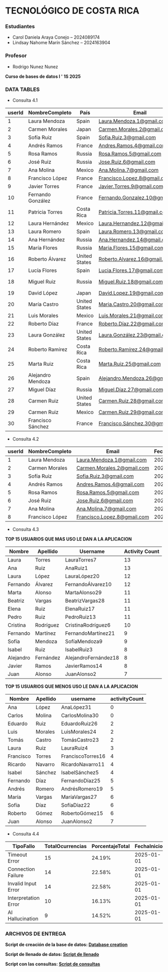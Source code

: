 # TECNOLÓGICO DE COSTA RICA
### Estudiantes
- Carol Daniela Araya Conejo – 2024089174  
- Lindsay Nahome Marín Sánchez – 2024163904

### Profesor 
- Rodrigo Nunez Nunez

**Curso de bases de datos I ' 1S 2025** 

### DATA TABLES
- Consulta 4.1

| userId | NombreCompleto       | País           | Email                          | PagosSuscripciones | MonedaOriginal           | PagosSuscripcionesEnColones |
|--------|----------------------|----------------|--------------------------------|--------------------|--------------------------|-----------------------------|
| 1      | Laura Mendoza        | Spain          | Laura.Mendoza.1@gmail.com     | 74.85              | Mexican Peso             | 94419.000000                |
| 2      | Carmen Morales       | Japan          | Carmen.Morales.2@gmail.com    | 90.24              | Japanese Yen             | 156729.600000               |
| 3      | Sofía Ruiz           | Spain          | Sofia.Ruiz.3@gmail.com        | 0.00               | Ninguna                  | 0.000000                    |
| 4      | Andrés Ramos         | France         | Andres.Ramos.4@gmail.com      | 167.87             | Euro                     | 90649.800000                |
| 5      | Rosa Ramos           | Russia         | Rosa.Ramos.5@gmail.com        | 59.42              | Mexican Peso             | 32086.800000                |
| 6      | José Ruiz            | Russia         | Jose.Ruiz.6@gmail.com         | 26.70              | Euro                     | 25218.000000                |
| 7      | Ana Molina           | Mexico         | Ana.Molina.7@gmail.com        | 29.87              | Mexican Peso             | 39106.800000                |
| 8      | Francisco López      | France         | Francisco.Lopez.8@gmail.com   | 19.87              | Japanese Yen             | 64729.800000                |
| 9      | Javier Torres        | France         | Javier.Torres.9@gmail.com     | 115.15             | Mexican Peso             | 116181.000000               |
| 10     | Fernando González    | France         | Fernando.Gonzalez.10@gmail.com| 75.00              | Japanese Yen             | 94500.000000                |
| 11     | Patricia Torres      | Costa Rica     | Patricia.Torres.11@gmail.com  | 0.00               | Ninguna                  | 0.000000                    |
| 12     | Laura Hernández      | Mexico         | Laura.Hernandez.12@gmail.com  | 134.24             | Japanese Yen             | 180489.000000               |
| 13     | Laura Romero         | Spain          | Laura.Romero.13@gmail.com     | 9.51               | Japanese Yen             | 26735.400000                |
| 14     | Ana Hernández        | Russia         | Ana.Hernandez.14@gmail.com    | 0.00               | Ninguna                  | 0.000000                    |
| 15     | María Flores         | Russia         | Maria.Flores.15@gmail.com     | 0.00               | Ninguna                  | 0.000000                    |
| 16     | Roberto Álvarez      | United States  | Roberto.Alvarez.16@gmail.com  | 15.72              | British Pound Sterling   | 14428.800000                |
| 17     | Lucía Flores         | Spain          | Lucia.Flores.17@gmail.com     | 71.71              | Mexican Peso             | 33323.400000                |
| 18     | Miguel Ruiz          | Russia         | Miguel.Ruiz.18@gmail.com      | 37.15              | British Pound Sterling   | 74061.000000                |
| 19     | David López          | Japan          | David.Lopez.19@gmail.com      | 53.34              | Euro                     | 82803.600000                |
| 20     | María Castro         | United States  | Maria.Castro.20@gmail.com     | 0.00               | Ninguna                  | 0.000000                    |
| 21     | Luis Morales         | Mexico         | Luis.Morales.21@gmail.com     | 0.00               | Ninguna                  | 0.000000                    |
| 22     | Roberto Díaz         | France         | Roberto.Díaz.22@gmail.com     | 280.61             | Mexican Peso             | 151529.400000               |
| 23     | Laura González       | United States  | Laura.González.23@gmail.com   | 154.19             | Euro                     | 83262.600000                |
| 24     | Roberto Ramírez      | Costa Rica     | Roberto.Ramírez.24@gmail.com  | 243.93             | Mexican Peso             | 131722.200000               |
| 25     | Marta Ruiz           | Costa Rica     | Marta.Ruiz.25@gmail.com       | 199.71             | Japanese Yen             | 107843.400000               |
| 26     | Alejandro Mendoza    | Spain          | Alejandro.Mendoza.26@gmail.com| 0.00               | Ninguna                  | 0.000000                    |
| 27     | Miguel Díaz          | Russia         | Miguel.Díaz.27@gmail.com      | 0.00               | Ninguna                  | 0.000000                    |
| 28     | Carmen Ruiz          | United States  | Carmen.Ruiz.28@gmail.com      | 0.00               | Ninguna                  | 0.000000                    |
| 29     | Carmen Ruiz          | Mexico         | Carmen.Ruiz.29@gmail.com      | 105.68             | Japanese Yen             | 57067.200000                |
| 30     | Francisco Sánchez    | France         | Francisco.Sánchez.30@gmail.com| 0.00               | Ninguna                  | 0.000000                    |

- Consulta 4.2

| userId | NombreCompleto       | Email                          | FechaDelUltimoPago | FechaDelSiguientePago | DiasHastaElPago |
|--------|----------------------|--------------------------------|---------------------|-----------------------|-----------------|
| 1      | Laura Mendoza        | Laura.Mendoza.1@gmail.com     | 2025-03-08          | 2025-04-07            | 15              |
| 2      | Carmen Morales       | Carmen.Morales.2@gmail.com    | 2025-03-08          | 2025-04-07            | 15              |
| 3      | Sofía Ruiz           | Sofia.Ruiz.3@gmail.com        | 2025-03-08          | 2025-04-07            | 15              |
| 4      | Andrés Ramos         | Andres.Ramos.4@gmail.com      | 2025-03-08          | 2025-04-07            | 15              |
| 5      | Rosa Ramos           | Rosa.Ramos.5@gmail.com        | 2025-03-08          | 2025-04-07            | 15              |
| 6      | José Ruiz            | Jose.Ruiz.6@gmail.com         | 2025-03-08          | 2025-04-07            | 15              |
| 7      | Ana Molina           | Ana.Molina.7@gmail.com        | 2025-03-08          | 2025-04-07            | 15              |
| 8      | Francisco López      | Francisco.Lopez.8@gmail.com   | 2025-03-08          | 2025-04-07            | 15              |

- Consulta 4.3

**TOP 15 USUARIOS QUE MAS USO LE DAN A LA APLICACION**

| Nombre     | Apellido  | Username               | Activity Count |
|------------|----------|------------------------|---------------|
| Laura      | Torres   | LauraTorres7           | 13            |
| Ana        | Ruiz     | AnaRuiz1               | 13            |
| Laura      | López    | LauraLópez20          | 12            |
| Fernando   | Álvarez | FernandoÁlvarez10     | 12            |
| Marta      | Alonso   | MartaAlonso29          | 11            |
| Beatriz    | Vargas   | BeatrizVargas28        | 11            |
| Elena      | Ruiz     | ElenaRuiz17            | 11            |
| Pedro      | Ruiz     | PedroRuiz13            | 11            |
| Cristina   | Rodríguez| CristinaRodríguez6    | 10            |
| Fernando   | Martínez | FernandoMartínez21    | 9             |
| Sofía     | Mendoza  | SofíaMendoza9          | 9             |
| Isabel     | Ruiz     | IsabelRuiz3            | 8             |
| Alejandro  | Fernández| AlejandroFernández18  | 8             |
| Javier     | Ramos    | JavierRamos14          | 8             |
| Juan       | Alonso   | JuanAlonso2            | 7             |




**TOP 15 USUARIOS QUE MENOS USO LE DAN A LA APLICACION**

| Nombre     | Apellido    | username              | activityCount |
|------------|-------------|-----------------------|---------------|
| Ana        | López       | AnaLópez31           | 0             |
| Carlos     | Molina      | CarlosMolina30       | 0             |
| Eduardo    | Ruiz        | EduardoRuiz26        | 2             |
| Luis       | Morales     | LuisMorales24        | 2             |
| Tomás      | Castro      | TomásCastro23        | 2             |
| Laura      | Ruiz        | LauraRuiz4           | 3             |
| Francisco  | Torres      | FranciscoTorres16    | 4             |
| Ricardo    | Navarro     | RicardoNavarro11     | 4             |
| Isabel     | Sánchez     | IsabelSánchez5       | 4             |
| Fernando   | Díaz        | FernandoDíaz25       | 5             |
| Andrés     | Romero      | AndrésRomero19       | 5             |
| María      | Vargas      | MaríaVargas27        | 6             |
| Sofía      | Díaz        | SofíaDíaz22          | 6             |
| Roberto    | Gómez       | RobertoGómez15       | 6             |
| Juan       | Alonso      | JuanAlonso2          | 7             |

- Consulta 4.4
  
| TipoFallo             | TotalOcurrencias | PorcentajeTotal | FechaInicio | FechaFinal |
|-----------------------|------------------|-----------------|-------------|------------|
| Timeout Error         | 15              | 24.19%          | 2025-01-01  | 2025-03-01 |
| Connection Failure    | 14              | 22.58%          | 2025-01-01  | 2025-03-01 |
| Invalid Input Error   | 14              | 22.58%          | 2025-01-01  | 2025-03-01 |
| Interpretation Error  | 10              | 16.13%          | 2025-01-01  | 2025-03-01 |
| AI Hallucination      | 9               | 14.52%          | 2025-01-01  | 2025-03-01 |

### ARCHIVOS DE ENTREGA

   **Script de creación de la base de datos: [Database creation](https://github.com/carayac/CASO-1---Entregable-/blob/c9fdaa3f14c153501cfacd025b99b108ad6bb53a/Database%20creation.sql)**
   
   **Script de llenado de datos: [Script de llenado](https://github.com/carayac/CASO-1---Entregable-/blob/399a40e040ca7bafa251516a9b4ce105cac85c3a/Script%20de%20llenado.sql)**
   
   **Script con las consultas: [Script de consultas](https://github.com/carayac/CASO-1---Entregable-/blob/main/Script%20de%20consultas.sql)**
